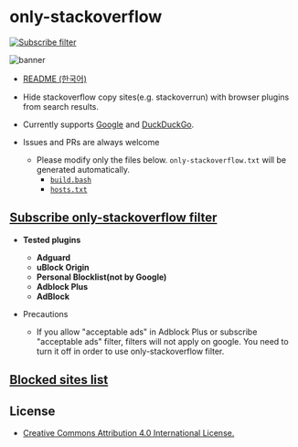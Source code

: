 # only-stackoverflow

[![Subscribe filter](https://img.shields.io/badge/Subscribe%20Filter-Adblock%20Plus-brightgreen?logo=adblockplus)](https://subscribe.adblockplus.org/?location=https://github.com/RyuaNerin/only-stackoverflow/raw/master/only-stackoverflow.txt&title=only-stackoverflow)

![banner](banner.png)

- [README (한국어)](README.md)

- Hide stackoverflow copy sites(e.g. stackoverrun) with browser plugins from search results.

- Currently supports [Google](https://www.google.com) and [DuckDuckGo](https://duckduckgo.com).

- Issues and PRs are always welcome
    - Please modify only the files below. `only-stackoverflow.txt` will be generated automatically.
        - [`build.bash`](build.bash)
        - [`hosts.txt`](hosts.txt)

## [Subscribe only-stackoverflow filter](https://subscribe.adblockplus.org/?location=https://github.com/RyuaNerin/only-stackoverflow/raw/master/only-stackoverflow.txt&title=only-stackoverflow)

- **Tested plugins**
    - **Adguard**
    - **uBlock Origin**
    - **Personal Blocklist(not by Google)**
    - **Adblock Plus**
    - **AdBlock**

- Precautions
    - If you allow "acceptable ads" in Adblock Plus or subscribe "acceptable ads" filter, filters will not apply on google. You need to turn it off in order to use only-stackoverflow filter.

## [Blocked sites list](hosts.txt)

## License

- [Creative Commons Attribution 4.0 International License.](/LICENSE)
